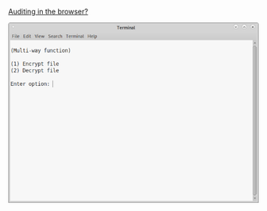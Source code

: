 [Auditing in the browser?](https://coliru.stacked-crooked.com/a/da2cad235c00ba7f)

<p align="center">
  <img src="https://github.com/compromise-evident/Multiway/blob/main/Terminal.png">
</p>
